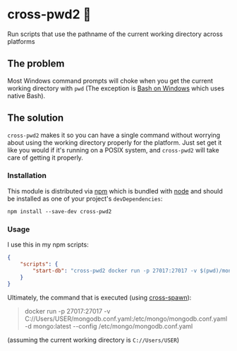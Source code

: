 # cross-pwd2 🔀

Run scripts that use the pathname of the current working directory across platforms

## The problem

Most Windows command prompts will choke when you get the current working directory with `pwd` (The exception is [Bash on Windows](https://msdn.microsoft.com/en-us/commandline/wsl/about) which uses native Bash).

## The solution

`cross-pwd2` makes it so you can have a single command without worrying about using the working directory properly for the platform.
Just set get it like you would if it's running on a POSIX system, and `cross-pwd2` will take care of getting it properly.

### Installation

This module is distributed via [npm](https://www.npmjs.com/) which is bundled with [node](https://nodejs.org/en/) and should be installed as one of your project's `devDependencies`:

```
npm install --save-dev cross-pwd2
```

### Usage

I use this in my npm scripts:

```json
{
    "scripts": {
        "start-db": "cross-pwd2 docker run -p 27017:27017 -v $(pwd)/mongodb.conf.yaml:/etc/mongo/mongodb.conf.yaml -d mongo:latest --config /etc/mongo/mongodb.conf.yaml"
    }
}
```

Ultimately, the command that is executed (using [cross-spawn](https://www.npmjs.com/package/cross-spawn)):

> docker run -p 27017:27017 -v C://Users/USER/mongodb.conf.yaml:/etc/mongo/mongodb.conf.yaml -d mongo:latest --config /etc/mongo/mongodb.conf.yaml

(assuming the current working directory is `C://Users/USER`)
